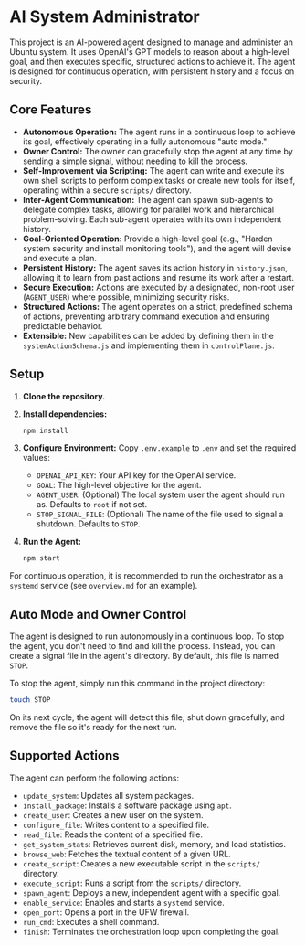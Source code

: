 # AI System Administrator

This project is an AI-powered agent designed to manage and administer an Ubuntu system. It uses OpenAI's GPT models to reason about a high-level goal, and then executes specific, structured actions to achieve it. The agent is designed for continuous operation, with persistent history and a focus on security.

## Core Features

- **Autonomous Operation:** The agent runs in a continuous loop to achieve its goal, effectively operating in a fully autonomous "auto mode."
- **Owner Control:** The owner can gracefully stop the agent at any time by sending a simple signal, without needing to kill the process.
- **Self-Improvement via Scripting:** The agent can write and execute its own shell scripts to perform complex tasks or create new tools for itself, operating within a secure `scripts/` directory.
- **Inter-Agent Communication:** The agent can spawn sub-agents to delegate complex tasks, allowing for parallel work and hierarchical problem-solving. Each sub-agent operates with its own independent history.
- **Goal-Oriented Operation:** Provide a high-level goal (e.g., "Harden system security and install monitoring tools"), and the agent will devise and execute a plan.
- **Persistent History:** The agent saves its action history in `history.json`, allowing it to learn from past actions and resume its work after a restart.
- **Secure Execution:** Actions are executed by a designated, non-root user (`AGENT_USER`) where possible, minimizing security risks.
- **Structured Actions:** The agent operates on a strict, predefined schema of actions, preventing arbitrary command execution and ensuring predictable behavior.
- **Extensible:** New capabilities can be added by defining them in the `systemActionSchema.js` and implementing them in `controlPlane.js`.

## Setup

1.  **Clone the repository.**
2.  **Install dependencies:**
    ```bash
    npm install
    ```
3.  **Configure Environment:** Copy `.env.example` to `.env` and set the required values:
    - `OPENAI_API_KEY`: Your API key for the OpenAI service.
    - `GOAL`: The high-level objective for the agent.
    - `AGENT_USER`: (Optional) The local system user the agent should run as. Defaults to `root` if not set.
    - `STOP_SIGNAL_FILE`: (Optional) The name of the file used to signal a shutdown. Defaults to `STOP`.

4.  **Run the Agent:**
    ```bash
    npm start
    ```

For continuous operation, it is recommended to run the orchestrator as a `systemd` service (see `overview.md` for an example).

## Auto Mode and Owner Control

The agent is designed to run autonomously in a continuous loop. To stop the agent, you don't need to find and kill the process. Instead, you can create a signal file in the agent's directory. By default, this file is named `STOP`.

To stop the agent, simply run this command in the project directory:
```bash
touch STOP
```
On its next cycle, the agent will detect this file, shut down gracefully, and remove the file so it's ready for the next run.

## Supported Actions

The agent can perform the following actions:

- `update_system`: Updates all system packages.
- `install_package`: Installs a software package using `apt`.
- `create_user`: Creates a new user on the system.
- `configure_file`: Writes content to a specified file.
- `read_file`: Reads the content of a specified file.
- `get_system_stats`: Retrieves current disk, memory, and load statistics.
- `browse_web`: Fetches the textual content of a given URL.
- `create_script`: Creates a new executable script in the `scripts/` directory.
- `execute_script`: Runs a script from the `scripts/` directory.
- `spawn_agent`: Deploys a new, independent agent with a specific goal.
- `enable_service`: Enables and starts a `systemd` service.
- `open_port`: Opens a port in the UFW firewall.
- `run_cmd`: Executes a shell command.
- `finish`: Terminates the orchestration loop upon completing the goal.
